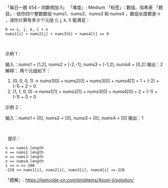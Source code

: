 「每日一题 454 - 四数相加 II」
「难度」: Medium
「标签」: 数组、哈希表
「题目」: 给你四个整数数组 nums1、nums2、nums3 和 nums4 ，数组长度都是 n ，请你计算有多少个元组 (i, j, k, l) 能满足：


	0 <= i, j, k, l < n
	nums1[i] + nums2[j] + nums3[k] + nums4[l] == 0


 

示例 1：

输入：nums1 = [1,2], nums2 = [-2,-1], nums3 = [-1,2], nums4 = [0,2]
输出：2
解释：
两个元组如下：
1. (0, 0, 0, 1) -> nums1[0] + nums2[0] + nums3[0] + nums4[1] = 1 + (-2) + (-1) + 2 = 0
2. (1, 1, 0, 0) -> nums1[1] + nums2[1] + nums3[0] + nums4[0] = 2 + (-1) + (-1) + 0 = 0


示例 2：

输入：nums1 = [0], nums2 = [0], nums3 = [0], nums4 = [0]
输出：1


 

  提示：


	n == nums1.length
	n == nums2.length
	n == nums3.length
	n == nums4.length
	1 <= n <= 200
	-228 <= nums1[i], nums2[i], nums3[i], nums4[i] <= 228



「题解」: https://leetcode-cn.com/problems/4sum-ii/solution/